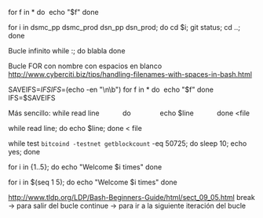for f in *
do
  echo "$f"
done

for i in dsmc_pp dsmc_prod dsn_pp dsn_prod; do cd $i; git status; cd ..; done


Bucle infinito
while :; do
  blabla
done


Bucle FOR con nombre con espacios en blanco
http://www.cyberciti.biz/tips/handling-filenames-with-spaces-in-bash.html

SAVEIFS=$IFS
IFS=$(echo -en "\n\b")
for f in *
do
  echo "$f"
done
IFS=$SAVEIFS


Más sencillo:
while read line           
do           
     echo $line           
done <file

while read line; do echo $line; done < file

while test `bitcoind -testnet getblockcount` -eq 50725; do sleep 10; echo yes; done

for i in {1..5}; do
   echo "Welcome $i times"
done

for i in $(seq 1 5); do
   echo "Welcome $i times"
done


http://www.tldp.org/LDP/Bash-Beginners-Guide/html/sect_09_05.html
break -> para salir del bucle
continue -> para ir a la siguiente iteración del bucle

